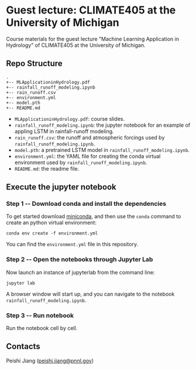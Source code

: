# Guest lecture: CLIMATE405 at the University of Michigan 

Course materials for the guest lecture "Machine Learning Application in Hydrology" of CLIMATE405 at the University of Michigan.

## Repo Structure
```
.
+-- MLApplicationinHydrology.pdf
+-- rainfall_runoff_modeling.ipynb
+-- rain_runoff.csv
+-- environment.yml
+-- model.pth
+-- README.md
```
- `MLApplicationinHydrology.pdf`: course slides.
- `rainfall_runoff_modeling.ipynb`: the jupyter notebook for an example of appling LSTM in rainfall-runoff modeling.
- `rain_runoff.csv`: the runoff and atmospheric forcings used by `rainfall_runoff_modeling.ipynb`.
- `model.pth`: a pretrained LSTM model in `rainfall_runoff_modeling.ipynb`.
- `environment.yml`: the YAML file for creating the conda virtual environment used by `rainfall_runoff_modeling.ipynb`.
- `README.md`: the readme file.


## Execute the jupyter notebook
### Step 1 -- Download conda and install the dependencies
To get started download [miniconda](https://docs.conda.io/en/latest/miniconda.html), and then use the `conda` command to create an python virtual environment:

    conda env create -f environment.yml

You can find the `environment.yml` file in this repository.

### Step 2 -- Open the notebooks through Jupyter Lab
Now launch an instance of jupyterlab from the command line:

    jupyter lab

A browser window will start up, and you can navigate to the notebook `rainfall_runoff_modeling.ipynb`.

### Step 3 -- Run notebook
Run the notebook cell by cell.


## Contacts
Peishi Jiang (peishi.jiang@pnnl.gov)
